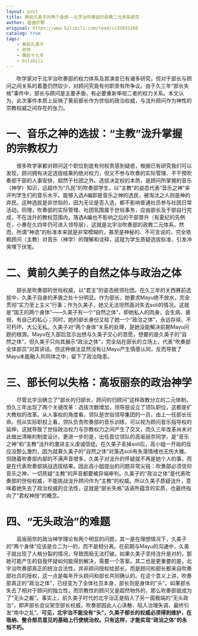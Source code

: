 ```yaml
---
layout: post
title: 黄前久美子的两个身体——北宇治吹奏部的政教二元体系研究
author: 星垂於野
original: https://www.bilibili.com/read/cv35033268
catalog: true
tags:
    - 黄前久美子
    - 老师
    - 黄前十七年
    - bilibili
---
```

&emsp;&emsp;吹学家对于北宇治吹奏部的权力体系及其演变已有诸多研究，但对于部长与顾问之间关系的着墨仍然较少，对顾问究竟有何职责有所争议。由于久三年“部长失格”事件中，部长与顾问是主要矛盾，有必要重新审视二者的权力关系。本文认为，此次事件本质上反映了黄前部长作为世俗的政治权威，与泷升顾问作为神性的宗教权威之间存在的张力。

# 一、音乐之神的选拔：“主教”泷升掌握的宗教权力

&emsp;&emsp;很多吹学家都对顾问这个职位到底有何权责感到疑惑，根据已有研究我们可以发现，顾问拥有决定选拔结果的绝对权力，但又不参与吹奏的实际管理、不干预吹奏部干部的人事安排，超然于社团之外。选拔决定权的本质，是顾问所掌握的音乐（神学）知识，远超作为“凡民”的吹奏部学生，以“主教”的姿态代表“音乐之神”来评判学生们的音乐水平。能够入选A编即是音乐之神的选民，被淘汰之人则是神的弃民。这种选拔是非世俗的，因为无论是否入选，都不影响普通社员参与社团日常活动。同理，吹奏部的实际管理、社团氛围属于世俗事务，应由部长及干部自行完成，不在泷升的教权范围内，落选A编也不影响之后的干部晋升（有夏纪的先例在，小奏在久四年仍可进入领导层），这就是北宇治吹奏部的政教二元体系。然而，所谓“神选”的标准本来就是非常模糊的，甚至是神秘的、不可言说的，完全依赖顾问（主教）对音乐（神学）的理解和诠释，这就为学生质疑选拔标准、引发冲突埋下伏笔。

# 二、黄前久美子的自然之体与政治之体

&emsp;&emsp;部长是吹奏部的世俗权威，以“君主”的姿态统领社团。在久三年的关西赛前选拔中，久美子自身的矛盾之处十分明显。作为部长，她要求Mayu绝不放水，完全贯彻“实力至上主义”行事；作为久美子，她又无法坦然面对失去soli的情况。这就是“国王的两个身体”——久美子有一个“自然之体”，即她私人的肉身，会生病、疲弱，有自己的私心；同时，她的部长身份又给了她一个“政治之体”，永远存续、不可朽坏、大公无私。久美子对“两个身体”关系的处理，是她没能解决前期Mayu问题的根源。Mayu在入部后显示出想与久美子交心的意愿，想要的是久美子的“自然之体”，但久美子只向其展示“政治之体”，完全站在部长的立场上，代表“吹奏部全体部员”对其讲话。但这种做法显然没有让Mayu产生情感认同，反而导致了Mayu未能融入共同体之中，留下了政治隐患。

# 三、部长何以失格：高坂丽奈的政治神学

&emsp;&emsp;尽管北宇治确立了“部长的归部长，顾问的归顾问”这样政教分立的二元体制，但久三年出现了两个关键改革：选拔次数增加，领导层设立了领队职位，这都是扩大教权的改革。从人事权的角度看，领队是世俗领导集团的一员，由上一任部长任命。但从实际职权上看，领队负责吹奏部的音乐训练，可以视为顾问音乐指导权的延伸，这就导致了世俗政治权力与宗教权力之间产生了交叉，而久三年改革尚未对此做出清晰的制度设计。更进一步的是，出任首位领队的高坂丽奈同学，是“音乐之神”和“主教”泷升的激进主义虔诚信徒。在久美子丢掉soli后，高小姐一开始的反应没那么激烈，因为就算久美子的“自然之体”对落选soli有失落情绪也无伤大雅。但随着吹奏部内部的不满声音增多，久美子对泷升的怀疑就不再是她个人的事，而是在代表吹奏部挑战选拔结果。因此高小姐提出的问题非常尖锐：吹奏部必须信仰音乐之神，一切质疑“主教”的声音都要被异端审判。久美子的“政治之体”是代表吹奏部的世俗权威，不能挑战泷升顾问作为“主教”的权威。所以久美子质疑泷升，意味着她失去了政治权威的合法性，这就是“部长失格”话语所蕴含的实质，也最终指向了“君权神授”的概念。

# 四、“无头政治”的难题

&emsp;&emsp;高坂丽奈的政治神学理论有两个明显的问题，其一是在理想情况下，久美子的“两个身体”应该是合二为一的，而不是相分离。在前期与Mayu的沟通中，久美子就出现了人格分裂的情况，导致困局无法打破。如果久美子坚持泷升是对的，那她可能产生的自我怀疑如何能得到解决，需要一个答案。其二也是更重要的是，北宇治吹奏部真正的统治合法性，并非顾问授权给部长，而是顾问和部长都来自吹奏部社员的授权，这一点是每年开头顾问和部长共同确认的。在这个意义上讲，吹奏部真正的“政治之体”，已经变为了全体社员本身，部长则是身体的“头”。如果部长失去了相对于顾问的独立性，而宗教性的顾问又是超然物外的，那么吹奏部就成为了“无头之躯”。事实上，前久美子时代的北宇治正是陷入了另一面极端的“无头政治”，即声部长会议架空部长权威，吹奏部因此人心涣散、陷入治理失调，最终引发“南中之乱”。**可见，北宇治不能没有“头”，久美子部长的权威必须得到维护，在吸纳、整合部员意见的基础上行使统治权。只有这样，才能实现“政治之体”的永恒不朽。**